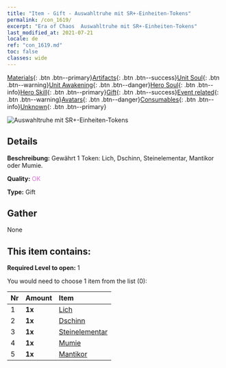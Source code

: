 ```yaml
---
title: "Item - Gift - Auswahltruhe mit SR+-Einheiten-Tokens"
permalink: /con_1619/
excerpt: "Era of Chaos  Auswahltruhe mit SR+-Einheiten-Tokens"
last_modified_at: 2021-07-21
locale: de
ref: "con_1619.md"
toc: false
classes: wide
---
```

 [Materials](/ItemsDE/){: .btn .btn--primary}[Artifacts](/ItemsDE/Artifacts/){: .btn .btn--success}[Unit Soul](/ItemsDE/UnitSoul/){: .btn .btn--warning}[Unit Awakening](/ItemsDE/UnitAwakening/){: .btn .btn--danger}[Hero Soul](/ItemsDE/HeroSoul/){: .btn .btn--info}[Hero Skill](/ItemsDE/HeroSkill/){: .btn .btn--primary}[Gift](/ItemsDE/Gift/){: .btn .btn--success}[Event related](/ItemsDE/Events/){: .btn .btn--warning}[Avatars](/ItemsDE/Avatars/){: .btn .btn--danger}[Consumables](/ItemsDE/Consumables/){: .btn .btn--info}[Unknown](/ItemsDE/Unknown/){: .btn .btn--primary}

 ![Auswahltruhe mit SR+-Einheiten-Tokens](/images/t/i_907235.png)

## Details
 **Beschreibung:** Gewährt 1 Token: Lich, Dschinn, Steinelementar, Mantikor oder Mumie.

 **Quality:** <span style="color: #DA70D6">OK</span>

 **Type:** Gift

## Gather

  None

## This item contains:

 **Required Level to open:** 1

 You would need to choose 1 item from the list (0):

  | Nr | Amount |     Item    |
  |:---|:-------|:------------|
  | 1 |  **1x** | [Lich](/ItemsDE/unt_212/) |  | 
  | 2 |  **1x** | [Dschinn](/ItemsDE/unt_239/) |  | 
  | 3 |  **1x** | [Steinelementar](/ItemsDE/unt_266/) |  | 
  | 4 |  **1x** | [Mumie](/ItemsDE/unt_215/) |  | 
  | 5 |  **1x** | [Mantikor](/ItemsDE/unt_249/) |  | 
